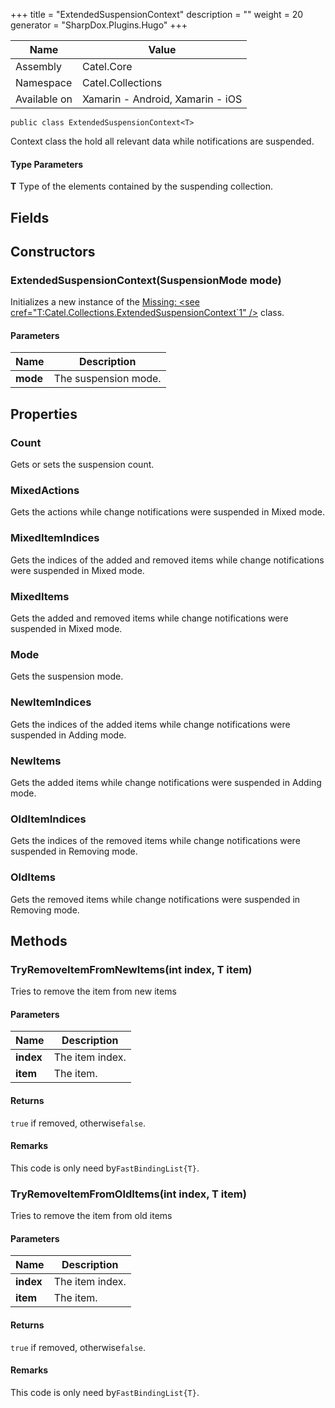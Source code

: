 

+++
title = "ExtendedSuspensionContext" 
description = ""
weight = 20
generator = "SharpDox.Plugins.Hugo"
+++

Name|Value
---|---
Assembly|Catel.Core
Namespace|Catel.Collections
Available on|Xamarin - Android, Xamarin - iOS

```
public class ExtendedSuspensionContext<T>
```

Context class the hold all relevant data while notifications are suspended.

#### Type Parameters

**T**
Type of the elements contained by the suspending collection.

## Fields

## Constructors

### ExtendedSuspensionContext(SuspensionMode mode)

Initializes a new instance of the [Missing: &lt;see cref="T:Catel.Collections.ExtendedSuspensionContext`1" /&gt;](#) class.

#### Parameters

Name|Description
---|---
**mode**|The suspension mode.

## Properties

### Count

Gets or sets the suspension count.

### MixedActions

Gets the actions while change notifications were suspended in Mixed mode.

### MixedItemIndices

Gets the indices of the added and removed items while change notifications were suspended in Mixed mode.

### MixedItems

Gets the added and removed items while change notifications were suspended in Mixed mode.

### Mode

Gets the suspension mode.

### NewItemIndices

Gets the indices of the added items while change notifications were suspended in Adding mode.

### NewItems

Gets the added items while change notifications were suspended in Adding mode.

### OldItemIndices

Gets the indices of the removed items while change notifications were suspended in Removing mode.

### OldItems

Gets the removed items while change notifications were suspended in Removing mode.

## Methods

### TryRemoveItemFromNewItems(int index, T item)

Tries to remove the item from new items

#### Parameters

Name|Description
---|---
**index**|The item index.
**item**|The item.

#### Returns

`true` if removed, otherwise`false`.

#### Remarks

This code is only need by`FastBindingList{T}`.

### TryRemoveItemFromOldItems(int index, T item)

Tries to remove the item from old items

#### Parameters

Name|Description
---|---
**index**|The item index.
**item**|The item.

#### Returns

`true` if removed, otherwise`false`.

#### Remarks

This code is only need by`FastBindingList{T}`.

